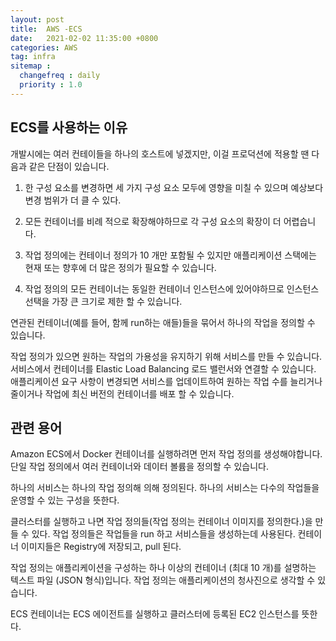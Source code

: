 ```yaml
---
layout: post
title:  AWS -ECS
date:   2021-02-02 11:35:00 +0800
categories: AWS
tag: infra
sitemap :
  changefreq : daily
  priority : 1.0
---
```


## ECS를 사용하는 이유

개발시에는 여러 컨테이들을 하나의 호스트에 넣겠지만, 이걸 프로덕션에 적용할 땐 다음과 같은 단점이 있습니다. 

1. 한 구성 요소를 변경하면 세 가지 구성 요소 모두에 영향을 미칠 수 있으며 예상보다 변경 범위가 더 클 수 있다.
2. 모든 컨테이너를 비례 적으로 확장해야하므로 각 구성 요소의 확장이 더 어렵습니다.

3. 작업 정의에는 컨테이너 정의가 10 개만 포함될 수 있지만 애플리케이션 스택에는 현재 또는 향후에 더 많은 정의가 필요할 수 있습니다.

4. 작업 정의의 모든 컨테이너는 동일한 컨테이너 인스턴스에 있어야하므로 인스턴스 선택을 가장 큰 크기로 제한 할 수 있습니다.

연관된 컨테이너(예를 들어, 함께 run하는 애들)들을 묶어서 하나의 작업을 정의할 수 있습니다.

작업 정의가 있으면 원하는 작업의 가용성을 유지하기 위해 서비스를 만들 수 있습니다. 서비스에서 컨테이너를 Elastic Load Balancing 로드 밸런서와 연결할 수 있습니다. 애플리케이션 요구 사항이 변경되면 서비스를 업데이트하여 원하는 작업 수를 늘리거나 줄이거나 작업에 최신 버전의 컨테이너를 배포 할 수 있습니다.

## 관련 용어

Amazon ECS에서 Docker 컨테이너를 실행하려면 먼저 작업 정의를 생성해야합니다. 단일 작업 정의에서 여러 컨테이너와 데이터 볼륨을 정의할 수 있습니다.

하나의 서비스는 하나의 작업 정의해 의해 정의된다. 하나의 서비스는 다수의 작업들을 운영할 수 있는 구성을 뜻한다.

클러스터를 실행하고 나면 작업 정의들(작업 정의는 컨테이너 이미지를 정의한다.)을 만들 수 있다. 작업 정의들은 작업들을 run 하고 서비스들을 생성하는데 사용된다. 컨테이너 이미지들은 Registry에 저장되고, pull 된다.

작업 정의는 애플리케이션을 구성하는 하나 이상의 컨테이너 (최대 10 개)를 설명하는 텍스트 파일 (JSON 형식)입니다. 작업 정의는 애플리케이션의 청사진으로 생각할 수 있습니다.

ECS 컨테이너는 ECS 에이전트를 실행하고 클러스터에 등록된 EC2 인스턴스를 뜻한다.